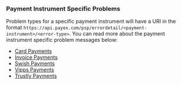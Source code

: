 ### Payment Instrument Specific Problems

Problem types for a specific payment instrument will have a URI in the format
`https://api.payex.com/psp/errordetail/<payment-instrument>/<error-type>`. You
can read more about the payment instrument specific problem messages below:

*   [Card Payments][card-problems]
*   [Invoice Payments][invoice-problems]
*   [Swish Payments][swish-problems]
*   [Vipps Payments][vipps-problems]
*   [Trustly Payments][trustly-problems]

[swish-problems]: /payment-instruments/swish/other-features#problems
[vipps-problems]: /payment-instruments/vipps/other-features#problems
[card-problems]: /payment-instruments/card/other-features#problems
[invoice-problems]: /payment-instruments/invoice/other-features#problems
[trustly-problems]: /payment-instruments/trustly/other-features#problems

